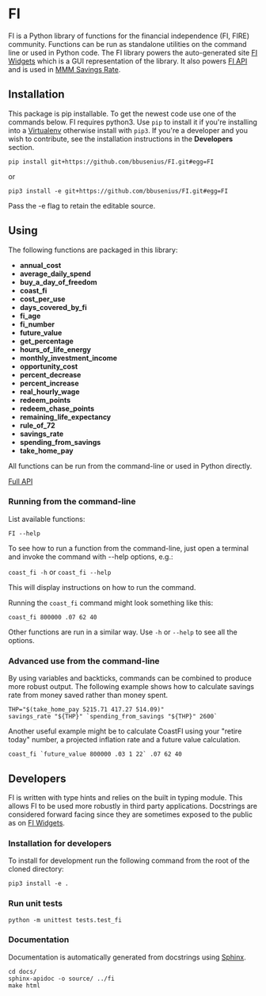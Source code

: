 # FI

FI is a Python library of functions for the financial independence (FI, FIRE) community. Functions can be run as standalone utilities on the command line or used in Python code. The FI library powers the auto-generated site [FI Widgets](https://fi-widgets.com/) which is a GUI representation of the library. It also powers [FI API](https://github.com/bbusenius/FI-API) and is used in [MMM Savings Rate](https://github.com/bbusenius/MMM_Savings_Rate).

## Installation

This package is pip installable. To get the newest code use one of the commands below. FI requires python3. Use `pip` to install it if you're installing into a [Virtualenv](https://virtualenv.pypa.io/en/stable/) otherwise install with `pip3`. If you're a developer and you wish to contribute, see the installation instructions in the **Developers** section.

```
pip install git+https://github.com/bbusenius/FI.git#egg=FI
```

or

```
pip3 install -e git+https://github.com/bbusenius/FI.git#egg=FI
```
Pass the -e flag to retain the editable source.

## Using

The following functions are packaged in this library:

- **annual_cost**
- **average_daily_spend**
- **buy_a_day_of_freedom**
- **coast_fi**
- **cost_per_use**
- **days_covered_by_fi**
- **fi_age**
- **fi_number**
- **future_value**
- **get_percentage**
- **hours_of_life_energy**
- **monthly_investment_income**
- **opportunity_cost**
- **percent_decrease**
- **percent_increase**
- **real_hourly_wage**
- **redeem_points**
- **redeem_chase_points**
- **remaining_life_expectancy**
- **rule_of_72**
- **savings_rate**
- **spending_from_savings**
- **take_home_pay**

All functions can be run from the command-line or used in Python directly.

[Full API](https://fi.readthedocs.io/en/latest/source/fi.html)

### Running from the command-line

List available functions:

```FI --help```

To see how to run a function from the command-line, just open a terminal and invoke the command with --help options, e.g.:

```coast_fi -h``` or ```coast_fi --help```

This will display instructions on how to run the command.

Running the `coast_fi` command might look something like this:

```
coast_fi 800000 .07 62 40
```

Other functions are run in a similar way. Use `-h` or `--help` to see all the options.

### Advanced use from the command-line

By using variables and backticks, commands can be combined to produce more robust output. The following example shows how to calculate savings rate from money saved rather than money spent.

```
THP="$(take_home_pay 5215.71 417.27 514.09)"
savings_rate "${THP}" `spending_from_savings "${THP}" 2600`
```

Another useful example might be to calculate CoastFI using your "retire today" number, a projected inflation rate and a future value calculation.

```
coast_fi `future_value 800000 .03 1 22` .07 62 40
```

## Developers

FI is written with type hints and relies on the built in typing module. This allows FI to be used more robustly in third party applications. Docstrings are considered forward facing since they are sometimes exposed to the public as on [FI Widgets](https://fi-widgets.com/). 

### Installation for developers

To install for development run the following command from the root of the cloned directory:
```
pip3 install -e .
```

### Run unit tests

```
python -m unittest tests.test_fi
```

### Documentation

Documentation is automatically generated from docstrings using [Sphinx](https://docs.readthedocs.io/en/latest/getting_started.html#write-your-docs).

```
cd docs/
sphinx-apidoc -o source/ ../fi
make html
```
